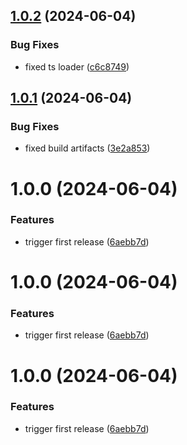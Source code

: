 ## [1.0.2](https://github.com/acadevmy/cypress-runner/compare/v1.0.1...v1.0.2) (2024-06-04)


### Bug Fixes

* fixed ts loader ([c6c8749](https://github.com/acadevmy/cypress-runner/commit/c6c8749ce85c377036aef05373c9ee41643877ba))

## [1.0.1](https://github.com/acadevmy/cypress-runner/compare/v1.0.0...v1.0.1) (2024-06-04)


### Bug Fixes

* fixed build artifacts ([3e2a853](https://github.com/acadevmy/cypress-runner/commit/3e2a853948ce985b07281541a14b144b1155f805))

# 1.0.0 (2024-06-04)


### Features

* trigger first release ([6aebb7d](https://github.com/acadevmy/cypress-runner/commit/6aebb7dae30ff704edc1c35020d25be34395a4b3))

# 1.0.0 (2024-06-04)


### Features

* trigger first release ([6aebb7d](https://github.com/acadevmy/cypress-runner/commit/6aebb7dae30ff704edc1c35020d25be34395a4b3))

# 1.0.0 (2024-06-04)


### Features

* trigger first release ([6aebb7d](https://github.com/acadevmy/cypress-runner/commit/6aebb7dae30ff704edc1c35020d25be34395a4b3))

